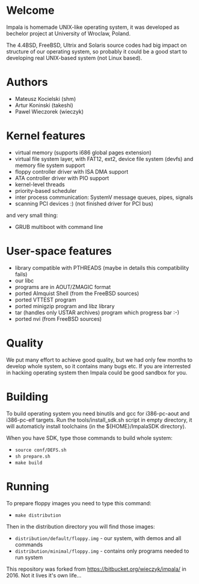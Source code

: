 Welcome
=======

Impala is homemade UNIX-like operating system, it was developed as bechelor project at University of Wroclaw, Poland.

The 4.4BSD, FreeBSD, Ultrix and Solaris source codes had big impact on structure of our operating system, so probably it could be a good start to developing real UNIX-based system (not Linux based).

Authors
=======

- Mateusz Kocielski (shm)
- Artur Koninski (takeshi)
- Pawel Wieczorek (wieczyk)

Kernel features
===============

- virtual memory (supports i686 global pages extension)
- virtual file system layer, with FAT12, ext2, device file system (devfs) and memory file system support
- floppy controller driver with ISA DMA support
- ATA controller driver with PIO support
- kernel-level threads
- priority-based scheduler
- inter process communication: SystemV message queues, pipes, signals
- scanning PCI devices :) (not finished driver for PCI bus)

and very small thing:

- GRUB multiboot with command line

User-space features
===================

- library compatible with PTHREADS (maybe in details this compatibility fails)
- our libc
- programs are in AOUT/ZMAGIC format
- ported Almquist Shell (from the FreeBSD sources)
- ported VTTEST program
- ported minigzip program and libz library
- tar (handles only USTAR archives) program which progress bar :-)
- ported nvi (from FreeBSD sources)

Quality
=======

We put many effort to achieve good quality, but we had only few months to develop whole system, so it contains many bugs etc. If you are interrested in hacking operating system then Impala could be good sandbox for you.

Building
========

To build operating system you need binutils and gcc for i386-pc-aout and i386-pc-elf targets. Run the tools/install_sdk.sh script in empty directory, it will automaticly install toolchains (in the ${HOME}/ImpalaSDK directory).

When you have SDK, type those commands to build whole system:

- `source conf/DEFS.sh`
- `sh prepare.sh`
- `make build`

Running
=======

To prepare floppy images you need to type this command:

- `make distribution`

Then in the distribution directory you will find those images:

- `distribution/default/floppy.img` - our system, with demos and all commands
- `distribution/minimal/floppy.img` - contains only programs needed to run system
    
This repository was forked from https://bitbucket.org/wieczyk/impala/ in 2016. Not it lives it's own life...
